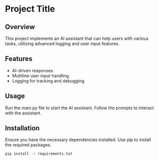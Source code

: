 
# Project Title

## Overview
This project implements an AI assistant that can help users with various tasks, utilizing advanced logging and user input features.

## Features
- AI-driven responses.
- Multiline user input handling.
- Logging for tracking and debugging.

## Usage
Run the main.py file to start the AI assistant. Follow the prompts to interact with the assistant.

## Installation
Ensure you have the necessary dependencies installed. Use pip to install the required packages.

```bash
pip install -r requirements.txt
```
                